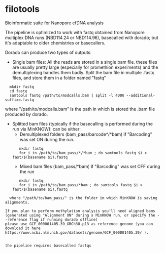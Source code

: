 # filotools
Bioinformatic suite for Nanopore cfDNA analysis

The pipeline is optimized to work with fastq obtained from Nanopore multiplex DNA runs (NBD114.24 or NBD114.96), basecalled with dorado; but it's adaptable to older chemistries or basecallers.

Dorado can produce two types of outputs:

- Single bam files: 
  All the reads are stored in a single bam file. these files are usually pretty large (especially for promethion experiments) and the demultiplexing handles them badly.
  Split the bam file in multiple .fastq files, and store them in a folder named "fastq"
```
  mkdir fastq
  cd fastq
  samtools fastq /path/to/modcalls.bam | split -l 4000 --additional-suffix=.fastq
```
  where "/path/to/modcalls.bam" is the path in which is stored the .bam file produced by dorado.


- Splitted bam files (typically if the basecalling is performed during the run via MinKNOW):
  can be either:
    - Demultiplexed folders (bam_pass/barcode*/*bam) if "Barcoding" was set ON during the run.
   ```   
      mkdir fastq
      for i in /path/to/bam_pass/*/*bam ; do samtools fastq $i > fast/$(basename $i).fastq
   ```   
    - Mixed bam files (bam_pass/*bam) if "Barcoding" was set OFF during the run
   ```   
      mkdir fastq
      for i in /path/to/bam_pass/*bam ; do samtools fastq $i > fast/$(basename $i).fastq
```
  where "/path/to/bam_pass/" is the folder in which MinKNOW is saving alignments.

If you plan to perform methylation analysis you'll need aligned bams (generated using "Alignment ON" during a MinKNOW run, or specify the --reference flag if running dorado offline) 
please use GCF_000001405.39_GRCh38.p13 as reference genome (you can download it here https://www.ncbi.nlm.nih.gov/datasets/genome/GCF_000001405.39/ ).


the pipeline requires basecalled fastqs
